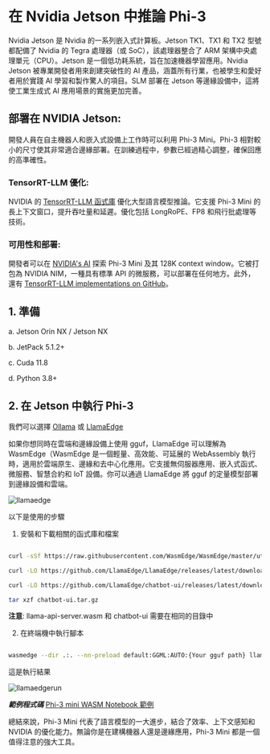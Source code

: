 ﻿# **在 Nvidia Jetson 中推論 Phi-3**

Nvidia Jetson 是 Nvidia 的一系列嵌入式計算板。Jetson TK1、TX1 和 TX2 型號都配備了 Nvidia 的 Tegra 處理器（或 SoC），該處理器整合了 ARM 架構中央處理單元（CPU）。Jetson 是一個低功耗系統，旨在加速機器學習應用。Nvidia Jetson 被專業開發者用來創建突破性的 AI 產品，涵蓋所有行業，也被學生和愛好者用於實踐 AI 學習和製作驚人的項目。SLM 部署在 Jetson 等邊緣設備中，這將使工業生成式 AI 應用場景的實施更加完善。

## 部署在 NVIDIA Jetson:

開發人員在自主機器人和嵌入式設備上工作時可以利用 Phi-3 Mini。Phi-3 相對較小的尺寸使其非常適合邊緣部署。在訓練過程中，參數已經過精心調整，確保回應的高準確性。

### TensorRT-LLM 優化:

NVIDIA 的 [TensorRT-LLM 函式庫](https://github.com/NVIDIA/TensorRT-LLM?WT.mc_id=aiml-138114-kinfeylo) 優化大型語言模型推論。它支援 Phi-3 Mini 的長上下文窗口，提升吞吐量和延遲。優化包括 LongRoPE、FP8 和飛行批處理等技術。

### 可用性和部署:

開發者可以在 [NVIDIA's AI](https://www.nvidia.com/zh-tw/ai-data-science/generative-ai/) 探索 Phi-3 Mini 及其 128K context window。它被打包為 NVIDIA NIM，一種具有標準 API 的微服務，可以部署在任何地方。此外，還有 [TensorRT-LLM implementations on GitHub](https://github.com/NVIDIA/TensorRT-LLM)。

## **1. 準備**

a. Jetson Orin NX / Jetson NX

b. JetPack 5.1.2+

c. Cuda 11.8

d. Python 3.8+

## **2. 在 Jetson 中執行 Phi-3**

我們可以選擇 [Ollama](https://ollama.com) 或 [LlamaEdge](https://llamaedge.com)

如果你想同時在雲端和邊緣設備上使用 gguf，LlamaEdge 可以理解為 WasmEdge（WasmEdge 是一個輕量、高效能、可延展的 WebAssembly 執行時，適用於雲端原生、邊緣和去中心化應用。它支援無伺服器應用、嵌入式函式、微服務、智慧合約和 IoT 設備。你可以通過 LlamaEdge 將 gguf 的定量模型部署到邊緣設備和雲端。

![llamaedge](../../imgs/03/Jetson/llamaedge.jpg)

以下是使用的步驟

1. 安裝和下載相關的函式庫和檔案

```bash

curl -sSf https://raw.githubusercontent.com/WasmEdge/WasmEdge/master/utils/install.sh | bash -s -- --plugin wasi_nn-ggml

curl -LO https://github.com/LlamaEdge/LlamaEdge/releases/latest/download/llama-api-server.wasm

curl -LO https://github.com/LlamaEdge/chatbot-ui/releases/latest/download/chatbot-ui.tar.gz

tar xzf chatbot-ui.tar.gz

```

**注意**: llama-api-server.wasm 和 chatbot-ui 需要在相同的目錄中

2. 在終端機中執行腳本

```bash

wasmedge --dir .:. --nn-preload default:GGML:AUTO:{Your gguf path} llama-api-server.wasm -p phi-3-chat

```

這是執行結果

![llamaedgerun](../../imgs/03/Jetson/llamaedgerun.png)

***範例程式碼*** [Phi-3 mini WASM Notebook 範例](https://github.com/Azure-Samples/Phi-3MiniSamples/tree/main/wasm)

總結來說，Phi-3 Mini 代表了語言模型的一大進步，結合了效率、上下文感知和 NVIDIA 的優化能力。無論你是在建構機器人還是邊緣應用，Phi-3 Mini 都是一個值得注意的強大工具。

